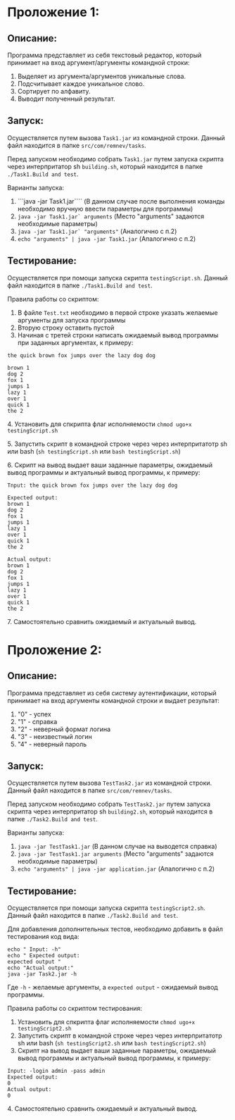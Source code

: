 # Проложение 1:
## Описание:
Программа представляет из себя текстовый редактор, который принимает на вход аргумент/аргументы командной строки:
1. Выделяет из аргумента/аргументов уникальные слова.
2. Подсчитывает каждое уникальное слово.
3. Сортирует по алфавиту.
4. Выводит полученный результат.
	
## Запуск:
Осуществляется путем вызова ```Task1.jar``` из командной строки. Данный файл находится в папке ```src/com/remnev/tasks```.

Перед запуском необходимо собрать ```Task1.jar``` путем запуска скрипта через интерпритатор sh ```building.sh```, который находится в папке ```./Task1.Build and test```.

Варианты запуска:

1. ```java -jar Task1.jar```` (В данном случае после выполнения команды необходимо вручную ввести параметры для программы)
2. ```java -jar Task1.jar` arguments``` (Место "arguments" задаются необходимые параметры)
3. ```java -jar Task1.jar` "arguments"``` (Аналогично с п.2)
4. ```echo "arguments" | java -jar Task1.jar``` (Апалогично с п.2)
	
## Тестирование:
Осуществляется при помощи запуска скрипта ```testingScript.sh```. Данный файл находится в папке ```./Task1.Build and test```.

Правила работы со скриптом:
1. В файле ```Test.txt``` необходимо в первой строке указать желаемые аргументы для запуска программы
2. Вторую строку оставить пустой
3. Начиная с третей строки написать ожидаемый вывод программы при заданных аргументах, к примеру:

```
the quick brown fox jumps over the lazy dog dog

brown 1
dog 2
fox 1
jumps 1
lazy 1
over 1
quick 1
the 2
```
	
4\. Установить для спкрипта флаг исполняемости ```chmod ugo+x testingScript.sh```

5\. Запустить скрипт в командной строке через через интерпритатотр sh или bash (```sh testingScript.sh``` или ```bash testingScript.sh```)

6\. Скрипт на вывод выдает ваши заданные параметры, ожидаемый вывод программы и актуальный вывод программы, к примеру:

```
Tnput: the quick brown fox jumps over the lazy dog dog

Expected output:
brown 1
dog 2
fox 1
jumps 1
lazy 1
over 1
quick 1
the 2

Actual output:
brown 1
dog 2
fox 1
jumps 1
lazy 1
over 1
quick 1
the 2
```
	
7\. Самостоятельно сравнить ожидаемый и актуальный вывод.

# Проложение 2:
## Описание:
Программа представляет из себя систему аутентификации, который принимает на вход аргументы командной строки и выдает результат:
1. "0" - успех
2. "1" - справка
3. "2" - неверный формат логина
4. "3" - неизвестный логин
5. "4" - неверный пароль

## Запуск:
Осуществляется путем вызова ```TestTask2.jar``` из командной строки. Данный файл находится в папке ```src/com/remnev/tasks```.

Перед запуском необходимо собрать ```TestTask2.jar``` путем запуска скрипта через интерпритатор sh ```building2.sh```, который находится в папке ```./Task2.Build and test```.

Варианты запуска:
1. ```java -jar TestTask1.jar``` (В данном случае на выводется справка)
2. ```java -jar TestTask1.jar arguments``` (Место "arguments" задаются необходимые параметры)
3. ```echo "arguments" | java -jar application.jar``` (Апалогично с п.2)

## Тестирование:
Осуществляется при помощи запуска скрипта ```testingScript2.sh```. Данный файл находится в папке ```./Task2.Build and test```.

Для добавления дополнительных тестов, необходимо добавить в файл тестирования код вида:
```
echo " Input: -h"
echo " Expected output:
expected output "
echo "Actual output:"
java -jar Task2.jar -h

```
Где `-h` - желаемые аргументы, а `expected output` - ожидаемый вывод программы.

Правила работы со скриптом тестирования:
1. Установить для спкрипта флаг исполняемости ```chmod ugo+x testingScript2.sh```
2. Запустить скрипт в командной строке через через интерпритатотр sh или bash (```sh testingScript2.sh``` или ```bash testingScript2.sh```)
3. Скрипт на вывод выдает ваши заданные параметры, ожидаемый вывод программы и актуальный вывод программы, к примеру:
```
Input: -login admin -pass admin
Expected output:
0
Actual output:
0
```
4\. Самостоятельно сравнить ожидаемый и актуальный вывод.